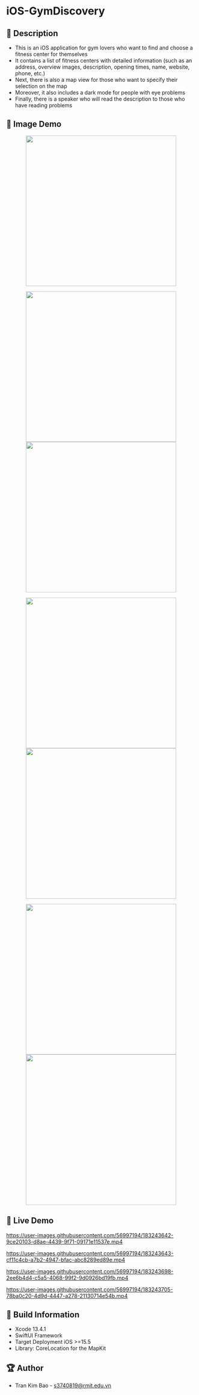 # iOS-GymDiscovery

## 📖 Description

- This is an iOS application for gym lovers who want to find and choose a fitness center for themselves
- It contains a list of fitness centers with detailed information (such as an address, overview images, description, opening times, name, website, phone, etc.)
- Next, there is also a map view for those who want to specify their selection on the map
- Moreover, it also includes a dark mode for people with eye problems
- Finally, there is a speaker who will read the description to those who have reading problems

## 🔮 Image Demo
<p align="center">
  <img src="./GymDiscovery/GymDiscovery/Preview Content/WelcomeView.png" width="400">
</p>

<p align="center">
  <img src="./GymDiscovery/GymDiscovery/Preview Content/ListView.png" width="400">
  <img src="./GymDiscovery/GymDiscovery/Preview Content/SearchView.png" width="400">
</p>

<p align="center">
  <img src="./GymDiscovery/GymDiscovery/Preview Content/DetailView.png" width="400">
  <img src="./GymDiscovery/GymDiscovery/Preview Content/DetailView2.png" width="400">
</p>

<p align="center">
  <img src="./GymDiscovery/GymDiscovery/Preview Content/DetailView3.png" width="400">
  <img src="./GymDiscovery/GymDiscovery/Preview Content/DetailView4.png" width="400">
</p>

## 🔮 Live Demo

https://user-images.githubusercontent.com/56997194/183243642-9ce20103-d8ae-4439-9f71-09171e11537e.mp4


https://user-images.githubusercontent.com/56997194/183243643-cf11c4cb-a7b2-4947-bfac-abc8289ed89e.mp4


https://user-images.githubusercontent.com/56997194/183243698-2ee6b4d4-c5a5-4068-99f2-9d0926bd19fb.mp4 


https://user-images.githubusercontent.com/56997194/183243705-78ba0c20-4d9d-4447-a278-21130714e54b.mp4


## 🔧 Build Information
- Xcode 13.4.1
- SwiftUI Framework
- Target Deployment iOS >=15.5
- Library: CoreLocation for the MapKit

## 🏆 Author
- Tran Kim Bao - s3740819@rmit.edu.vn
